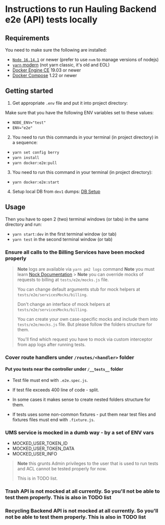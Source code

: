 # Instructions to run Hauling Backend e2e (API) tests locally

## Requirements

You need to make sure the following are installed:

- [`Node 16.14.1`](https://nodejs.org/en/) or newer (prefer to use `nvm` to manage versions of nodejs)
- [`yarn` modern](https://yarnpkg.com/getting-started/install) (not yarn classic, it's old and EOL)
- [Docker Engine CE](https://docs.docker.com/engine/install/#server) 19.03 or newer
- [Docker Compose](https://docs.docker.com/compose/install/) 1.22 or newer

## Getting started

1. Get appropriate `.env` file and put it into project directory:

Make sure that you have the following ENV variables set to these values:

- `NODE_ENV="test"`
- `ENV="e2e"`

2. You need to run this commands in your terminal (in project directory) in a sequence:

- `yarn set config berry`
- `yarn install`
- `yarn docker:e2e:pull`

3. You need to run this command in your terminal (in project directory):

- `yarn docker:e2e:start`

4. Setup local DB from `dev1` dumps: [DB Setup](./setup-db-from-dump.md)

## Usage

Then you have to open 2 (two) terminal windows (or tabs) in the same directory and run:

- `yarn start:dev` in the first terminal window (or tab)
- `yarn test` in the second terminal window (or tab)

### Ensure all calls to the Billing Services have been mocked properly

> **Note** logs are available via `yarn pm2 logs` command
> **Note** you must learn [Nock Documentation](https://www.npmjs.com/package/nock) > **Note** you can override mocks of requests to billing at `tests/e2e/mocks.js` file.
>
> You can change default arguments stub for mock helpers at `tests/e2e/servicesMocks/billing`.
>
> Don't change an interface of mock helpers at `tests/e2e/servicesMocks/billing`.
>
> You can create your own case-specific mocks and include them into `tests/e2e/mocks.js` file. But please follow the folders structure for them.
>
> You'll find which request you have to mock via custom interceptor from app logs after running tests.

### Cover route handlers under `/routes/<handler>` folder

#### Put you tests near the controller under `/__tests__` folder

- Test file must end with `.e2e.spec.js`.

- If test file exceeds 400 line of code - split.

- In some cases it makes sense to create nested folders structure for them.

- If tests uses some non-common fixtures - put them near test files and fixtures files must end with `.fixture.js`.

### UMS service is mocked in a dumb way - by a set of ENV vars

- MOCKED_USER_TOKEN_ID
- MOCKED_USER_TOKEN_DATA
- MOCKED_USER_INFO

> **Note** this grunts Admin privileges to the user that is used to run tests and ACL cannot be tested properly for now.
>
> This is in TODO list.

### Trash API is not mocked at all currently. So you'll not be able to test them properly. This is also in TODO list

### Recycling Backend API is not mocked at all currently. So you'll not be able to test them properly. This is also in TODO list
